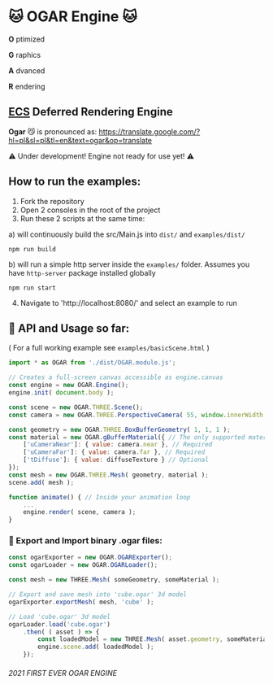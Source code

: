 # 🐱 OGAR Engine 🐱

**O** ptimized

**G** raphics

**A** dvanced

**R** endering

## [ECS](https://en.wikipedia.org/wiki/Entity_component_system) Deferred Rendering Engine

**Ogar** 😼 is pronounced as: https://translate.google.com/?hl=pl&sl=pl&tl=en&text=ogar&op=translate

⚠️ Under development! Engine not ready for use yet! ⚠️

## How to run the examples:
1. Fork the repository
2. Open 2 consoles in the root of the project
3. Run these 2 scripts at the same time:

a) will continuously build the src/Main.js into `dist/` and `examples/dist/`
```
npm run build
```
b) will run a simple http server inside the `examples/` folder. Assumes you have `http-server` package installed globally
```
npm run start
```
4. Navigate to 'http://localhost:8080/' and select an example to run

## 📖 API and Usage so far:
( For a full working example see `examples/basicScene.html` )
```js
import * as OGAR from './dist/OGAR.module.js';

// Creates a full-screen canvas accessible as engine.canvas
const engine = new OGAR.Engine();
engine.init( document.body );

const scene = new OGAR.THREE.Scene();
const camera = new OGAR.THREE.PerspectiveCamera( 55, window.innerWidth / window.innerHeight, 0.5, 1000 );

const geometry = new OGAR.THREE.BoxBufferGeometry( 1, 1, 1 );
const material = new OGAR.gBufferMaterial({ // The only supported material for now
    ['uCameraNear']: { value: camera.near }, // Required
    ['uCameraFar']: { value: camera.far }, // Required
    ['tDiffuse']: { value: diffuseTexture } // Optional
});
const mesh = new OGAR.THREE.Mesh( geometry, material );
scene.add( mesh );

function animate() { // Inside your animation loop
    ...
    engine.render( scene, camera );
}
```

### 🕋 Export and Import binary .ogar files:
```js
const ogarExporter = new OGAR.OGARExporter();
const ogarLoader = new OGAR.OGARLoader();

const mesh = new THREE.Mesh( someGeometry, someMaterial );

// Export and save mesh into 'cube.ogar' 3d model
ogarExporter.exportMesh( mesh, 'cube' );

// Load 'cube.ogar' 3d model
ogarLoader.load('cube.ogar')
    .then( ( asset ) => {
        const loadedModel = new THREE.Mesh( asset.geometry, someMaterial );
        engine.scene.add( loadedModel );
    });
```

###### 2021 FIRST EVER OGAR ENGINE
